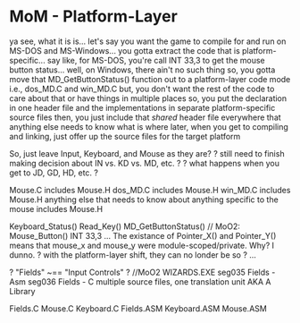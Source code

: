 

# MoM - Platform-Layer

ya see, what it is is...
let's say you want the game to compile for and run on MS-DOS and MS-Windows...
you gotta extract the code that is platform-specific...
say like, for MS-DOS, you're call INT 33,3 to get the mouse button status...
well, on Windows, there ain't no such thing
so, you gotta move that MD_GetButtonStatus() function out to a platform-layer code mode
i.e., dos_MD.C and win_MD.C
but, you don't want the rest of the code to care about that or have things in multiple places
so, you put the declaration in one header file and the implementations in separate platform-specific source files
then, you just include that *shared* header file everywhere that anything else needs to know what is where
later, when you get to compiling and linking, just offer up the source files for the target platform

So, just leave Input, Keyboard, and Mouse as they are?
? still need to finish making decision about IN vs. KD vs. MD, etc. ?
? what happens when you get to JD, GD, HD, etc. ?


Mouse.C includes Mouse.H
dos_MD.C includes Mouse.H
win_MD.C includes Mouse.H
anything else that needs to know about anything specific to the mouse includes Mouse.H




Keyboard_Status()
Read_Key()
MD_GetButtonStatus()  // MoO2: Mouse_Button() INT 33,3
...
The existance of Pointer_X() and Pointer_Y() means that mouse_x and mouse_y were module-scoped/private.
Why? I dunno.
? with the platform-layer shift, they can no londer be so ?
...




? "Fields" ~== "Input Controls" ?
//MoO2
WIZARDS.EXE
seg035  Fields - Asm
seg036  Fields - C
multiple source files, one translation unit AKA A Library

Fields.C
Mouse.C
Keyboard.C
Fields.ASM
Keyboard.ASM
Mouse.ASM
